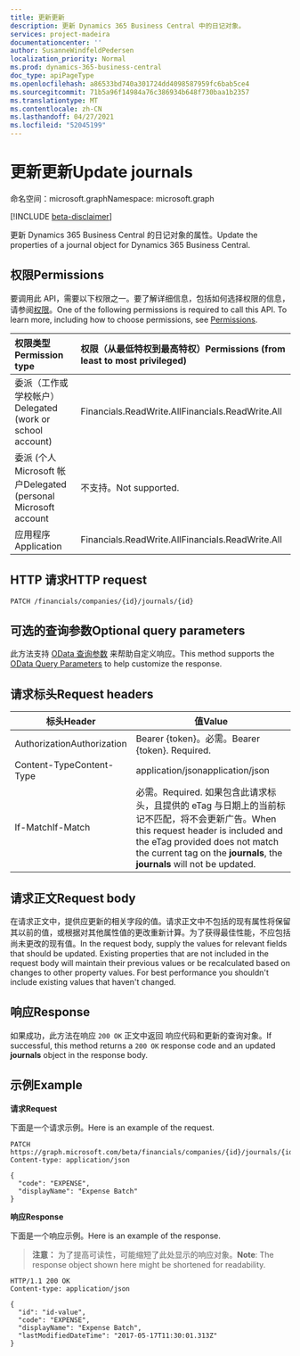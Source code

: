 ```yaml
---
title: 更新更新
description: 更新 Dynamics 365 Business Central 中的日记对象。
services: project-madeira
documentationcenter: ''
author: SusanneWindfeldPedersen
localization_priority: Normal
ms.prod: dynamics-365-business-central
doc_type: apiPageType
ms.openlocfilehash: a86533bd740a301724dd4098587959fc6bab5ce4
ms.sourcegitcommit: 71b5a96f14984a76c386934b648f730baa1b2357
ms.translationtype: MT
ms.contentlocale: zh-CN
ms.lasthandoff: 04/27/2021
ms.locfileid: "52045199"
---
```

# <a name="update-journals"></a><span data-ttu-id="d44f7-103">更新更新</span><span class="sxs-lookup"><span data-stu-id="d44f7-103">Update journals</span></span>

<span data-ttu-id="d44f7-104">命名空间：microsoft.graph</span><span class="sxs-lookup"><span data-stu-id="d44f7-104">Namespace: microsoft.graph</span></span>

[!INCLUDE [beta-disclaimer](../../includes/beta-disclaimer.md)]

<span data-ttu-id="d44f7-105">更新 Dynamics 365 Business Central 的日记对象的属性。</span><span class="sxs-lookup"><span data-stu-id="d44f7-105">Update the properties of a journal object for Dynamics 365 Business Central.</span></span>

## <a name="permissions"></a><span data-ttu-id="d44f7-106">权限</span><span class="sxs-lookup"><span data-stu-id="d44f7-106">Permissions</span></span>
<span data-ttu-id="d44f7-p101">要调用此 API，需要以下权限之一。要了解详细信息，包括如何选择权限的信息，请参阅[权限](/graph/permissions-reference)。</span><span class="sxs-lookup"><span data-stu-id="d44f7-p101">One of the following permissions is required to call this API. To learn more, including how to choose permissions, see [Permissions](/graph/permissions-reference).</span></span>

|<span data-ttu-id="d44f7-109">权限类型</span><span class="sxs-lookup"><span data-stu-id="d44f7-109">Permission type</span></span> |<span data-ttu-id="d44f7-110">权限（从最低特权到最高特权）</span><span class="sxs-lookup"><span data-stu-id="d44f7-110">Permissions (from least to most privileged)</span></span>|
|:---------------|:------------------------------------------|
|<span data-ttu-id="d44f7-111">委派（工作或学校帐户）</span><span class="sxs-lookup"><span data-stu-id="d44f7-111">Delegated (work or school account)</span></span>|<span data-ttu-id="d44f7-112">Financials.ReadWrite.All</span><span class="sxs-lookup"><span data-stu-id="d44f7-112">Financials.ReadWrite.All</span></span> |
|<span data-ttu-id="d44f7-113">委派 (个人 Microsoft 帐户</span><span class="sxs-lookup"><span data-stu-id="d44f7-113">Delegated (personal Microsoft account</span></span>|<span data-ttu-id="d44f7-114">不支持。</span><span class="sxs-lookup"><span data-stu-id="d44f7-114">Not supported.</span></span>|
|<span data-ttu-id="d44f7-115">应用程序</span><span class="sxs-lookup"><span data-stu-id="d44f7-115">Application</span></span>|<span data-ttu-id="d44f7-116">Financials.ReadWrite.All</span><span class="sxs-lookup"><span data-stu-id="d44f7-116">Financials.ReadWrite.All</span></span>|

## <a name="http-request"></a><span data-ttu-id="d44f7-117">HTTP 请求</span><span class="sxs-lookup"><span data-stu-id="d44f7-117">HTTP request</span></span>

```
PATCH /financials/companies/{id}/journals/{id}
```

## <a name="optional-query-parameters"></a><span data-ttu-id="d44f7-118">可选的查询参数</span><span class="sxs-lookup"><span data-stu-id="d44f7-118">Optional query parameters</span></span>
<span data-ttu-id="d44f7-119">此方法支持 [OData 查询参数](/graph/query-parameters) 来帮助自定义响应。</span><span class="sxs-lookup"><span data-stu-id="d44f7-119">This method supports the [OData Query Parameters](/graph/query-parameters) to help customize the response.</span></span>

## <a name="request-headers"></a><span data-ttu-id="d44f7-120">请求标头</span><span class="sxs-lookup"><span data-stu-id="d44f7-120">Request headers</span></span>
|<span data-ttu-id="d44f7-121">标头</span><span class="sxs-lookup"><span data-stu-id="d44f7-121">Header</span></span>        |<span data-ttu-id="d44f7-122">值</span><span class="sxs-lookup"><span data-stu-id="d44f7-122">Value</span></span>                    |
|--------------|-------------------------|
|<span data-ttu-id="d44f7-123">Authorization</span><span class="sxs-lookup"><span data-stu-id="d44f7-123">Authorization</span></span> |<span data-ttu-id="d44f7-p102">Bearer {token}。必需。</span><span class="sxs-lookup"><span data-stu-id="d44f7-p102">Bearer {token}. Required.</span></span>|
|<span data-ttu-id="d44f7-126">Content-Type</span><span class="sxs-lookup"><span data-stu-id="d44f7-126">Content-Type</span></span>  |<span data-ttu-id="d44f7-127">application/json</span><span class="sxs-lookup"><span data-stu-id="d44f7-127">application/json</span></span>         |
|<span data-ttu-id="d44f7-128">If-Match</span><span class="sxs-lookup"><span data-stu-id="d44f7-128">If-Match</span></span>      |<span data-ttu-id="d44f7-129">必需。</span><span class="sxs-lookup"><span data-stu-id="d44f7-129">Required.</span></span> <span data-ttu-id="d44f7-130">如果包含此请求标头，且提供的 eTag 与日期上的当前标记不匹配，将不会更新广告。</span><span class="sxs-lookup"><span data-stu-id="d44f7-130">When this request header is included and the eTag provided does not match the current tag on the **journals**, the **journals** will not be updated.</span></span> |

## <a name="request-body"></a><span data-ttu-id="d44f7-131">请求正文</span><span class="sxs-lookup"><span data-stu-id="d44f7-131">Request body</span></span>
<span data-ttu-id="d44f7-p104">在请求正文中，提供应更新的相关字段的值。请求正文中不包括的现有属性将保留其以前的值，或根据对其他属性值的更改重新计算。为了获得最佳性能，不应包括尚未更改的现有值。</span><span class="sxs-lookup"><span data-stu-id="d44f7-p104">In the request body, supply the values for relevant fields that should be updated. Existing properties that are not included in the request body will maintain their previous values or be recalculated based on changes to other property values. For best performance you shouldn't include existing values that haven't changed.</span></span>

## <a name="response"></a><span data-ttu-id="d44f7-135">响应</span><span class="sxs-lookup"><span data-stu-id="d44f7-135">Response</span></span>
<span data-ttu-id="d44f7-136">如果成功，此方法在响应 `200 OK` 正文中返回 响应代码和更新的查询对象。</span><span class="sxs-lookup"><span data-stu-id="d44f7-136">If successful, this method returns a `200 OK` response code and an updated **journals** object in the response body.</span></span>

## <a name="example"></a><span data-ttu-id="d44f7-137">示例</span><span class="sxs-lookup"><span data-stu-id="d44f7-137">Example</span></span>

<span data-ttu-id="d44f7-138">**请求**</span><span class="sxs-lookup"><span data-stu-id="d44f7-138">**Request**</span></span>

<span data-ttu-id="d44f7-139">下面是一个请求示例。</span><span class="sxs-lookup"><span data-stu-id="d44f7-139">Here is an example of the request.</span></span>
```http
PATCH https://graph.microsoft.com/beta/financials/companies/{id}/journals/{id}
Content-type: application/json

{
  "code": "EXPENSE",
  "displayName": "Expense Batch"
}
```

<span data-ttu-id="d44f7-140">**响应**</span><span class="sxs-lookup"><span data-stu-id="d44f7-140">**Response**</span></span>

<span data-ttu-id="d44f7-141">下面是一个响应示例。</span><span class="sxs-lookup"><span data-stu-id="d44f7-141">Here is an example of the response.</span></span> 

> <span data-ttu-id="d44f7-142">**注意：** 为了提高可读性，可能缩短了此处显示的响应对象。</span><span class="sxs-lookup"><span data-stu-id="d44f7-142">**Note**: The response object shown here might be shortened for readability.</span></span>

```http
HTTP/1.1 200 OK
Content-type: application/json

{
  "id": "id-value",
  "code": "EXPENSE",
  "displayName": "Expense Batch",
  "lastModifiedDateTime": "2017-05-17T11:30:01.313Z"
}
```



